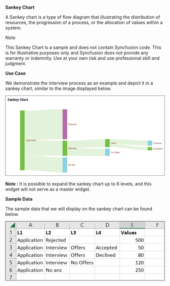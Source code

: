 **Sankey Chart**

A Sankey chart is a type of flow diagram that illustrating the distribution of resources, the progression of a process, or the allocation of values within a system.

> [!NOTE] 
> This Sankey Chart is a sample and does not contain Syncfusion code. This is for illustrative purposes only and Syncfusion does not provide any warranty or indemnity. Use at your own risk and use professional skill and judgment.
 
**Use Case**

We demonstrate the interview process as an example and depict it in a sankey chart, similar to the image displayed below.

![Sankey Chart](Images/SampleImage.png)

**Note :** It is possible to expand the sankey chart up to 6 levels, and this widget will not serve as a master widget. 

**Sample Data**

The sample data that we will display on the sankey chart can be found below.

![Sankey Chart](Images/SampleData.png)



